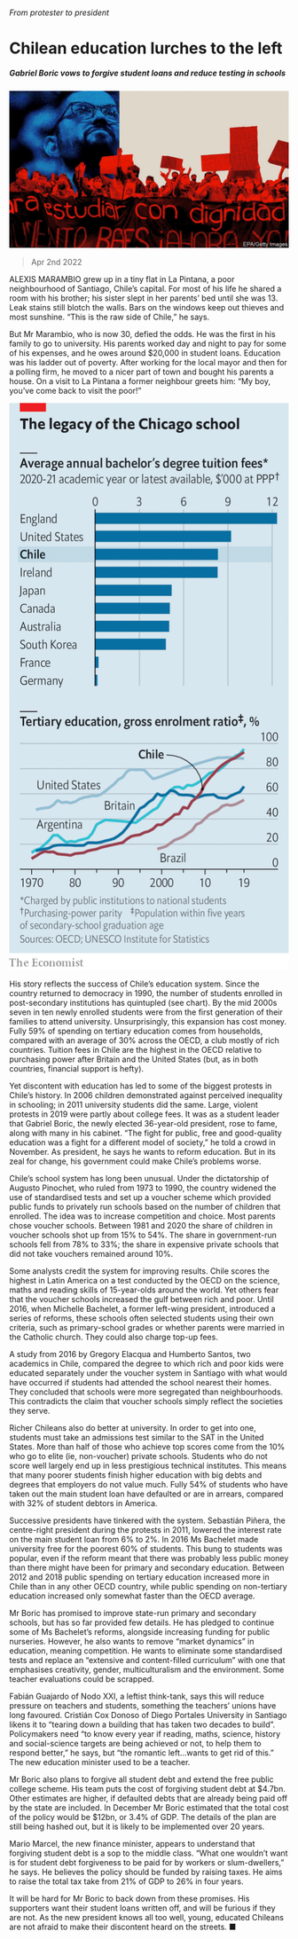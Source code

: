 ###### From protester to president

# Chilean education lurches to the left 

##### Gabriel Boric vows to forgive student loans and reduce testing in schools 

![image](images/20220402_AMD001_0.jpg) 

> Apr 2nd 2022 

ALEXIS MARAMBIO grew up in a tiny flat in La Pintana, a poor neighbourhood of Santiago, Chile’s capital. For most of his life he shared a room with his brother; his sister slept in her parents’ bed until she was 13. Leak stains still blotch the walls. Bars on the windows keep out thieves and most sunshine. “This is the raw side of Chile,” he says.

But Mr Marambio, who is now 30, defied the odds. He was the first in his family to go to university. His parents worked day and night to pay for some of his expenses, and he owes around $20,000 in student loans. Education was his ladder out of poverty. After working for the local mayor and then for a polling firm, he moved to a nicer part of town and bought his parents a house. On a visit to La Pintana a former neighbour greets him: “My boy, you’ve come back to visit the poor!”

![image](images/20220402_AMC786.png) 


His story reflects the success of Chile’s education system. Since the country returned to democracy in 1990, the number of students enrolled in post-secondary institutions has quintupled (see chart). By the mid 2000s seven in ten newly enrolled students were from the first generation of their families to attend university. Unsurprisingly, this expansion has cost money. Fully 59% of spending on tertiary education comes from households, compared with an average of 30% across the OECD, a club mostly of rich countries. Tuition fees in Chile are the highest in the OECD relative to purchasing power after Britain and the United States (but, as in both countries, financial support is hefty).

Yet discontent with education has led to some of the biggest protests in Chile’s history. In 2006 children demonstrated against perceived inequality in schooling; in 2011 university students did the same. Large, violent protests in 2019 were partly about college fees. It was as a student leader that Gabriel Boric, the newly elected 36-year-old president, rose to fame, along with many in his cabinet. “The fight for public, free and good-quality education was a fight for a different model of society,” he told a crowd in November. As president, he says he wants to reform education. But in its zeal for change, his government could make Chile’s problems worse.

Chile’s school system has long been unusual. Under the dictatorship of Augusto Pinochet, who ruled from 1973 to 1990, the country widened the use of standardised tests and set up a voucher scheme which provided public funds to privately run schools based on the number of children that enrolled. The idea was to increase competition and choice. Most parents chose voucher schools. Between 1981 and 2020 the share of children in voucher schools shot up from 15% to 54%. The share in government-run schools fell from 78% to 33%; the share in expensive private schools that did not take vouchers remained around 10%.

Some analysts credit the system for improving results. Chile scores the highest in Latin America on a test conducted by the OECD on the science, maths and reading skills of 15-year-olds around the world. Yet others fear that the voucher schools increased the gulf between rich and poor. Until 2016, when Michelle Bachelet, a former left-wing president, introduced a series of reforms, these schools often selected students using their own criteria, such as primary-school grades or whether parents were married in the Catholic church. They could also charge top-up fees.

A study from 2016 by Gregory Elacqua and Humberto Santos, two academics in Chile, compared the degree to which rich and poor kids were educated separately under the voucher system in Santiago with what would have occurred if students had attended the school nearest their homes. They concluded that schools were more segregated than neighbourhoods. This contradicts the claim that voucher schools simply reflect the societies they serve.

Richer Chileans also do better at university. In order to get into one, students must take an admissions test similar to the SAT in the United States. More than half of those who achieve top scores come from the 10% who go to elite (ie, non-voucher) private schools. Students who do not score well largely end up in less prestigious technical institutes. This means that many poorer students finish higher education with big debts and degrees that employers do not value much. Fully 54% of students who have taken out the main student loan have defaulted or are in arrears, compared with 32% of student debtors in America.

Successive presidents have tinkered with the system. Sebastián Piñera, the centre-right president during the protests in 2011, lowered the interest rate on the main student loan from 6% to 2%. In 2016 Ms Bachelet made university free for the poorest 60% of students. This bung to students was popular, even if the reform meant that there was probably less public money than there might have been for primary and secondary education. Between 2012 and 2018 public spending on tertiary education increased more in Chile than in any other OECD country, while public spending on non-tertiary education increased only somewhat faster than the OECD average.

Mr Boric has promised to improve state-run primary and secondary schools, but has so far provided few details. He has pledged to continue some of Ms Bachelet’s reforms, alongside increasing funding for public nurseries. However, he also wants to remove “market dynamics” in education, meaning competition. He wants to eliminate some standardised tests and replace an “extensive and content-filled curriculum” with one that emphasises creativity, gender, multiculturalism and the environment. Some teacher evaluations could be scrapped.

Fabián Guajardo of Nodo XXI, a leftist think-tank, says this will reduce pressure on teachers and students, something the teachers’ unions have long favoured. Cristián Cox Donoso of Diego Portales University in Santiago likens it to “tearing down a building that has taken two decades to build”. Policymakers need “to know every year if reading, maths, science, history and social-science targets are being achieved or not, to help them to respond better,” he says, but “the romantic left...wants to get rid of this.” The new education minister used to be a teacher.

Mr Boric also plans to forgive all student debt and extend the free public college scheme. His team puts the cost of forgiving student debt at $4.7bn. Other estimates are higher, if defaulted debts that are already being paid off by the state are included. In December Mr Boric estimated that the total cost of the policy would be $12bn, or 3.4% of GDP. The details of the plan are still being hashed out, but it is likely to be implemented over 20 years.

Mario Marcel, the new finance minister, appears to understand that forgiving student debt is a sop to the middle class. “What one wouldn’t want is for student debt forgiveness to be paid for by workers or slum-dwellers,” he says. He believes the policy should be funded by raising taxes. He aims to raise the total tax take from 21% of GDP to 26% in four years.

It will be hard for Mr Boric to back down from these promises. His supporters want their student loans written off, and will be furious if they are not. As the new president knows all too well, young, educated Chileans are not afraid to make their discontent heard on the streets. ■

